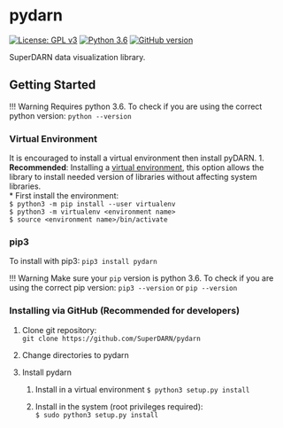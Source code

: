 # pydarn
[![License: GPL v3](https://img.shields.io/badge/License-GPLv3-blue.svg)](https://www.gnu.org/licenses/gpl-3.0) [![Python 3.6](https://img.shields.io/badge/python-3.6-blue.svg)](https://www.python.org/downloads/release/python-360/) [![GitHub version](https://badge.fury.io/gh/boennemann%2Fbadges.svg)](http://badge.fury.io/gh/boennemann%2Fbadges)

SuperDARN data visualization library. 

## Getting Started 

!!! Warning 
    Requires python 3.6. 
    To check if you are using the correct python version: `python --version`

### Virtual Environment

It is encouraged to install a virtual environment then install pyDARN. 
    1. **Recommended**: Installing a [virtual environment](https://packaging.python.org/guides/installing-using-pip-and-virtualenv/), this option allows the library to install needed version of libraries without affecting system libraries.  
        * First install the environment:  
      `$ python3 -m pip install --user virtualenv`  
      `$ python3 -m virtualenv <environment name>`  
		  `$ source <environment name>/bin/activate`

### pip3

To install with pip3:
`pip3 install pydarn`

!!! Warning 
    Make sure your `pip` version is python 3.6. 
    To check if you are using the correct pip version: `pip3 --version` or `pip --version`

### Installing via GitHub (Recommended for developers)

1. Clone git repository:   
   `git clone https://github.com/SuperDARN/pydarn`

2. Change directories to pydarn 
2. Install pydarn   
    1. Install in a virtual environment 
		  `$ python3 setup.py install`

    2. Install in the system (root privileges required):  
		   `$ sudo python3 setup.py install`


